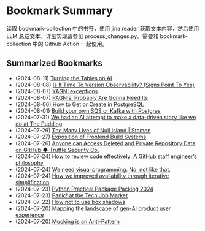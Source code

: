 # Bookmark Summary 
读取 bookmark-collection 中的书签，使用 jina reader 获取文本内容，然后使用 LLM 总结文本。详细实现请参见 process_changes.py。需要和 bookmark-collection 中的 Github Action 一起使用。
    
## Summarized Bookmarks
- (2024-08-11) [Turning the Tables on AI](202408/2024-08-11-turning-the-tables-on-ai.md)
- (2024-08-08) [Is It Time To Version Observability? (Signs Point To Yes)](202408/2024-08-11-is-it-time-to-version-observability?-(signs-point-to-yes).md)
- (2024-08-07) [YAGNI exceptions](202408/2024-08-11-yagni-exceptions.md)
- (2024-08-07) [PAGNIs: Probably Are Gonna Need Its](202408/2024-08-11-pagnis:-probably-are-gonna-need-its.md)
- (2024-08-06) [How to Get or Create in PostgreSQL](202408/2024-08-11-how-to-get-or-create-in-postgresql.md)
- (2024-08-01) [Build your own SQS or Kafka with Postgres](202408/2024-08-11-build-your-own-sqs-or-kafka-with-postgres.md)
- (2024-07-31) [We had an AI attempt to make a data-driven story like we do at The Pudding](202408/2024-08-11-we-had-an-ai-attempt-to-make-a-data-driven-story-like-we-do-at-the-pudding.md)
- (2024-07-29) [The Many Lives of Null Island | Stamen](202408/2024-08-11-the-many-lives-of-null-island-|-stamen.md)
- (2024-07-27) [Exposition of Frontend Build Systems](202408/2024-08-11-exposition-of-frontend-build-systems.md)
- (2024-07-26) [Anyone can Access Deleted and Private Repository Data on GitHub ◆ Truffle Security Co.](202408/2024-08-11-anyone-can-access-deleted-and-private-repository-data-on-github-◆-truffle-security-co..md)
- (2024-07-24) [How to review code effectively: A GitHub staff engineer’s philosophy](202408/2024-08-11-how-to-review-code-effectively:-a-github-staff-engineer’s-philosophy.md)
- (2024-07-24) [We need visual programming. No, not like that.](202408/2024-08-11-we-need-visual-programming.-no,-not-like-that..md)
- (2024-07-24) [How we improved availability through iterative simplification](202408/2024-08-11-how-we-improved-availability-through-iterative-simplification.md)
- (2024-07-23) [Python Practical Package Packing 2024](202408/2024-08-11-python-practical-package-packing-2024.md)
- (2024-07-23) [Panic! at the Tech Job Market](202408/2024-08-11-panic!-at-the-tech-job-market.md)
- (2024-07-22) [How not to use box shadows](202408/2024-08-11-how-not-to-use-box-shadows.md)
- (2024-07-20) [Mapping the landscape of gen-AI product user experience](202408/2024-08-11-mapping-the-landscape-of-gen-ai-product-user-experience.md)
- (2024-07-20) [Mocking is an Anti-Pattern](202408/2024-08-11-mocking-is-an-anti-pattern.md)
